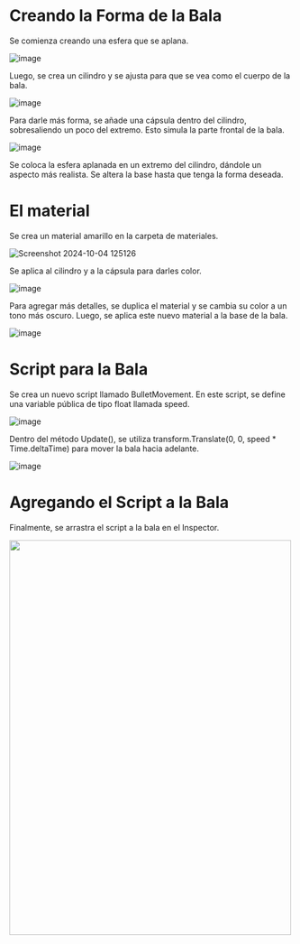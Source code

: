 # Creando la Forma de la Bala
Se comienza creando una esfera que se aplana. 

![image](https://github.com/user-attachments/assets/544d9080-beba-400f-bc0f-49be08c730e4)

Luego, se crea un cilindro y se ajusta para que se vea como el cuerpo de la bala. 

![image](https://github.com/user-attachments/assets/31167a94-5a55-4147-97f4-dcd5ff442873)


Para darle más forma, se añade una cápsula dentro del cilindro, sobresaliendo un poco del extremo.
Esto simula la parte frontal de la bala.

![image](https://github.com/user-attachments/assets/2177759f-ee77-4a94-8a0a-4c75ee51e942)


Se coloca la esfera aplanada en un extremo del cilindro, dándole un aspecto más realista. Se altera la base hasta que tenga la forma deseada.

# El material
Se crea un material amarillo en la carpeta de materiales. 

![Screenshot 2024-10-04 125126](https://github.com/user-attachments/assets/08e5a30d-413f-430b-9ff3-44124f0dfc31)

Se aplica al cilindro y a la cápsula para darles color.

![image](https://github.com/user-attachments/assets/05172709-8561-405a-8d7c-ce958ba8e644)

Para agregar más detalles, se duplica el material y se cambia su color a un tono más oscuro.
Luego, se aplica este nuevo material a la base de la bala.

![image](https://github.com/user-attachments/assets/ead202fd-080c-444f-b7e4-22feb1ca303f)

# Script para la Bala
Se crea un nuevo script llamado BulletMovement. En este script, se define una variable pública de tipo float llamada speed.

![image](https://github.com/user-attachments/assets/ac8f746f-da8e-4b25-9fae-1e3ae6107d8b)

Dentro del método Update(), se utiliza transform.Translate(0, 0, speed * Time.deltaTime) para mover la bala hacia adelante.

![image](https://github.com/user-attachments/assets/00fdefa9-9712-4096-814c-34efaab7caf5)

# Agregando el Script a la Bala
Finalmente, se arrastra el script a la bala en el Inspector. 

<p align>
   <img src="https://github.com/user-attachments/assets/462d5113-b26e-4c0a-b7be-44b051a2bc72" height="700" width="500" />
  
</p>




